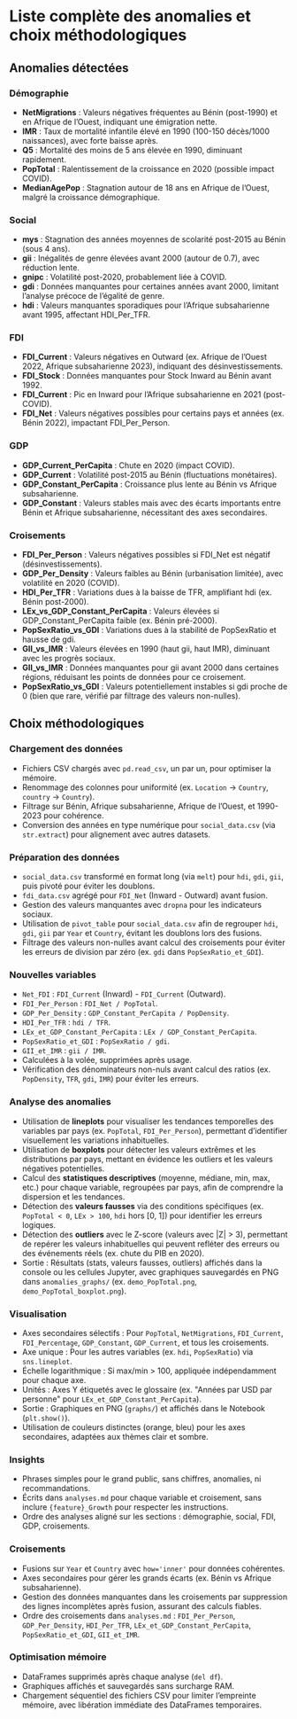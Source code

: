 # Liste complète des anomalies et choix méthodologiques

## Anomalies détectées

### Démographie
- **NetMigrations** : Valeurs négatives fréquentes au Bénin (post-1990) et en Afrique de l’Ouest, indiquant une émigration nette.
- **IMR** : Taux de mortalité infantile élevé en 1990 (100-150 décès/1000 naissances), avec forte baisse après.
- **Q5** : Mortalité des moins de 5 ans élevée en 1990, diminuant rapidement.
- **PopTotal** : Ralentissement de la croissance en 2020 (possible impact COVID).
- **MedianAgePop** : Stagnation autour de 18 ans en Afrique de l’Ouest, malgré la croissance démographique.

### Social
- **mys** : Stagnation des années moyennes de scolarité post-2015 au Bénin (sous 4 ans).
- **gii** : Inégalités de genre élevées avant 2000 (autour de 0.7), avec réduction lente.
- **gnipc** : Volatilité post-2020, probablement liée à COVID.
- **gdi** : Données manquantes pour certaines années avant 2000, limitant l’analyse précoce de l’égalité de genre.
- **hdi** : Valeurs manquantes sporadiques pour l’Afrique subsaharienne avant 1995, affectant HDI_Per_TFR.

### FDI
- **FDI_Current** : Valeurs négatives en Outward (ex. Afrique de l’Ouest 2022, Afrique subsaharienne 2023), indiquant des désinvestissements.
- **FDI_Stock** : Données manquantes pour Stock Inward au Bénin avant 1992.
- **FDI_Current** : Pic en Inward pour l’Afrique subsaharienne en 2021 (post-COVID).
- **FDI_Net** : Valeurs négatives possibles pour certains pays et années (ex. Bénin 2022), impactant FDI_Per_Person.

### GDP
- **GDP_Current_PerCapita** : Chute en 2020 (impact COVID).
- **GDP_Current** : Volatilité post-2015 au Bénin (fluctuations monétaires).
- **GDP_Constant_PerCapita** : Croissance plus lente au Bénin vs Afrique subsaharienne.
- **GDP_Constant** : Valeurs stables mais avec des écarts importants entre Bénin et Afrique subsaharienne, nécessitant des axes secondaires.

### Croisements
- **FDI_Per_Person** : Valeurs négatives possibles si FDI_Net est négatif (désinvestissements).
- **GDP_Per_Density** : Valeurs faibles au Bénin (urbanisation limitée), avec volatilité en 2020 (COVID).
- **HDI_Per_TFR** : Variations dues à la baisse de TFR, amplifiant hdi (ex. Bénin post-2000).
- **LEx_vs_GDP_Constant_PerCapita** : Valeurs élevées si GDP_Constant_PerCapita faible (ex. Bénin pré-2000).
- **PopSexRatio_vs_GDI** : Variations dues à la stabilité de PopSexRatio et hausse de gdi.
- **GII_vs_IMR** : Valeurs élevées en 1990 (haut gii, haut IMR), diminuant avec les progrès sociaux.
- **GII_vs_IMR** : Données manquantes pour gii avant 2000 dans certaines régions, réduisant les points de données pour ce croisement.
- **PopSexRatio_vs_GDI** : Valeurs potentiellement instables si gdi proche de 0 (bien que rare, vérifié par filtrage des valeurs non-nulles).

## Choix méthodologiques

### Chargement des données
- Fichiers CSV chargés avec `pd.read_csv`, un par un, pour optimiser la mémoire.
- Renommage des colonnes pour uniformité (ex. `Location` → `Country`, `country` → `Country`).
- Filtrage sur Bénin, Afrique subsaharienne, Afrique de l’Ouest, et 1990-2023 pour cohérence.
- Conversion des années en type numérique pour `social_data.csv` (via `str.extract`) pour alignement avec autres datasets.

### Préparation des données
- `social_data.csv` transformé en format long (via `melt`) pour `hdi`, `gdi`, `gii`, puis pivoté pour éviter les doublons.
- `fdi_data.csv` agrégé pour `FDI_Net` (Inward - Outward) avant fusion.
- Gestion des valeurs manquantes avec `dropna` pour les indicateurs sociaux.
- Utilisation de `pivot_table` pour `social_data.csv` afin de regrouper `hdi`, `gdi`, `gii` par `Year` et `Country`, évitant les doublons lors des fusions.
- Filtrage des valeurs non-nulles avant calcul des croisements pour éviter les erreurs de division par zéro (ex. `gdi` dans `PopSexRatio_et_GDI`).

### Nouvelles variables
- `Net_FDI` : `FDI_Current` (Inward) - `FDI_Current` (Outward).
- `FDI_Per_Person` : `FDI_Net / PopTotal`.
- `GDP_Per_Density` : `GDP_Constant_PerCapita / PopDensity`.
- `HDI_Per_TFR` : `hdi / TFR`.
- `LEx_et_GDP_Constant_PerCapita` : `LEx / GDP_Constant_PerCapita`.
- `PopSexRatio_et_GDI` : `PopSexRatio / gdi`.
- `GII_et_IMR` : `gii / IMR`.
- Calculées à la volée, supprimées après usage.
- Vérification des dénominateurs non-nuls avant calcul des ratios (ex. `PopDensity`, `TFR`, `gdi`, `IMR`) pour éviter les erreurs.

### Analyse des anomalies
- Utilisation de **lineplots** pour visualiser les tendances temporelles des variables par pays (ex. `PopTotal`, `FDI_Per_Person`), permettant d’identifier visuellement les variations inhabituelles.
- Utilisation de **boxplots** pour détecter les valeurs extrêmes et les distributions par pays, mettant en évidence les outliers et les valeurs négatives potentielles.
- Calcul des **statistiques descriptives** (moyenne, médiane, min, max, etc.) pour chaque variable, regroupées par pays, afin de comprendre la dispersion et les tendances.
- Détection des **valeurs fausses** via des conditions spécifiques (ex. `PopTotal < 0`, `LEx > 100`, `hdi` hors [0, 1]) pour identifier les erreurs logiques.
- Détection des **outliers** avec le Z-score (valeurs avec |Z| > 3), permettant de repérer les valeurs inhabituelles qui peuvent refléter des erreurs ou des événements réels (ex. chute du PIB en 2020).
- Sortie : Résultats (stats, valeurs fausses, outliers) affichés dans la console ou les cellules Jupyter, avec graphiques sauvegardés en PNG dans `anomalies_graphs/` (ex. `demo_PopTotal.png`, `demo_PopTotal_boxplot.png`).

### Visualisation
- Axes secondaires sélectifs : Pour `PopTotal`, `NetMigrations`, `FDI_Current`, `FDI_Percentage`, `GDP_Constant`, `GDP_Current`, et tous les croisements.
- Axe unique : Pour les autres variables (ex. `hdi`, `PopSexRatio`) via `sns.lineplot`.
- Échelle logarithmique : Si max/min > 100, appliquée indépendamment pour chaque axe.
- Unités : Axes Y étiquetés avec le glossaire (ex. "Années par USD par personne" pour `LEx_et_GDP_Constant_PerCapita`).
- Sortie : Graphiques en PNG (`graphs/`) et affichés dans le Notebook (`plt.show()`).
- Utilisation de couleurs distinctes (orange, bleu) pour les axes secondaires, adaptées aux thèmes clair et sombre.

### Insights
- Phrases simples pour le grand public, sans chiffres, anomalies, ni recommandations.
- Écrits dans `analyses.md` pour chaque variable et croisement, sans inclure `{feature}_Growth` pour respecter les instructions.
- Ordre des analyses aligné sur les sections : démographie, social, FDI, GDP, croisements.

### Croisements
- Fusions sur `Year` et `Country` avec `how='inner'` pour données cohérentes.
- Axes secondaires pour gérer les grands écarts (ex. Bénin vs Afrique subsaharienne).
- Gestion des données manquantes dans les croisements par suppression des lignes incomplètes après fusion, assurant des calculs fiables.
- Ordre des croisements dans `analyses.md` : `FDI_Per_Person`, `GDP_Per_Density`, `HDI_Per_TFR`, `LEx_et_GDP_Constant_PerCapita`, `PopSexRatio_et_GDI`, `GII_et_IMR`.

### Optimisation mémoire
- DataFrames supprimés après chaque analyse (`del df`).
- Graphiques affichés et sauvegardés sans surcharge RAM.
- Chargement séquentiel des fichiers CSV pour limiter l’empreinte mémoire, avec libération immédiate des DataFrames temporaires.